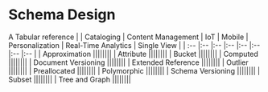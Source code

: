 # Schema Design

A Tabular reference
| | Cataloging | Content Management | IoT | Mobile | Personalization | Real-Time Analytics | Single View |
| :-- |:-- |:-- |:-- |:-- |:-- |:-- |:-- |
| Approximation ||||||||
| Attribute ||||||||
| Bucket ||||||||
| Computed ||||||||
| Document Versioning ||||||||
| Extended Reference ||||||||
| Outlier ||||||||
| Preallocated ||||||||
| Polymorphic ||||||||
| Schema Versioning ||||||||
| Subset ||||||||
| Tree and Graph ||||||||
